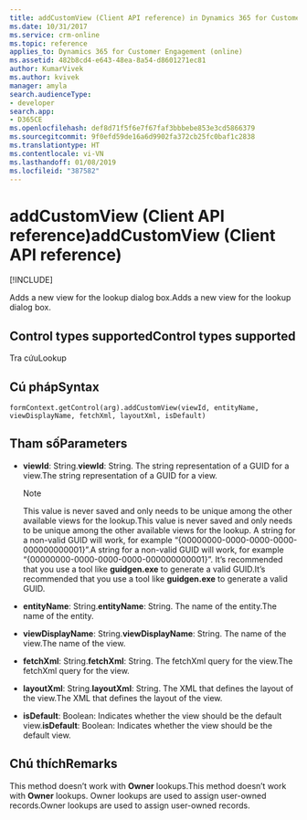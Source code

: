 ```yaml
---
title: addCustomView (Client API reference) in Dynamics 365 for Customer Engagement| MicrosoftDocs
ms.date: 10/31/2017
ms.service: crm-online
ms.topic: reference
applies_to: Dynamics 365 for Customer Engagement (online)
ms.assetid: 482b8cd4-e643-48ea-8a54-d8601271ec81
author: KumarVivek
ms.author: kvivek
manager: amyla
search.audienceType:
- developer
search.app:
- D365CE
ms.openlocfilehash: def8d71f5f6e7f67faf3bbbebe853e3cd5866379
ms.sourcegitcommit: 9f0efd59de16a6d9902fa372cb25fc0baf1c2838
ms.translationtype: HT
ms.contentlocale: vi-VN
ms.lasthandoff: 01/08/2019
ms.locfileid: "387582"
---
```

# <a name="addcustomview-client-api-reference"></a><span data-ttu-id="5933c-102">addCustomView (Client API reference)</span><span class="sxs-lookup"><span data-stu-id="5933c-102">addCustomView (Client API reference)</span></span>

[!INCLUDE[](../../../../includes/cc_applies_to_update_9_0_0.md)]

<span data-ttu-id="5933c-103">Adds a new view for the lookup dialog box.</span><span class="sxs-lookup"><span data-stu-id="5933c-103">Adds a new view for the lookup dialog box.</span></span> 

## <a name="control-types-supported"></a><span data-ttu-id="5933c-104">Control types supported</span><span class="sxs-lookup"><span data-stu-id="5933c-104">Control types supported</span></span>

<span data-ttu-id="5933c-105">Tra cứu</span><span class="sxs-lookup"><span data-stu-id="5933c-105">Lookup</span></span>

## <a name="syntax"></a><span data-ttu-id="5933c-106">Cú pháp</span><span class="sxs-lookup"><span data-stu-id="5933c-106">Syntax</span></span>

`formContext.getControl(arg).addCustomView(viewId, entityName, viewDisplayName, fetchXml, layoutXml, isDefault)`

## <a name="parameters"></a><span data-ttu-id="5933c-107">Tham số</span><span class="sxs-lookup"><span data-stu-id="5933c-107">Parameters</span></span>

- <span data-ttu-id="5933c-108">**viewId**: String.</span><span class="sxs-lookup"><span data-stu-id="5933c-108">**viewId**: String.</span></span> <span data-ttu-id="5933c-109">The string representation of a GUID for a view.</span><span class="sxs-lookup"><span data-stu-id="5933c-109">The string representation of a GUID for a view.</span></span>
    > [!NOTE]
    > <span data-ttu-id="5933c-110">This value is never saved and only needs to be unique among the other available views for the lookup.</span><span class="sxs-lookup"><span data-stu-id="5933c-110">This value is never saved and only needs to be unique among the other available views for the lookup.</span></span> <span data-ttu-id="5933c-111">A string for a non-valid GUID will work, for example “{00000000-0000-0000-0000-000000000001}”.</span><span class="sxs-lookup"><span data-stu-id="5933c-111">A string for a non-valid GUID will work, for example “{00000000-0000-0000-0000-000000000001}”.</span></span> <span data-ttu-id="5933c-112">It’s recommended that you use a tool like **guidgen.exe** to generate a valid GUID.</span><span class="sxs-lookup"><span data-stu-id="5933c-112">It’s recommended that you use a tool like **guidgen.exe** to generate a valid GUID.</span></span>  

- <span data-ttu-id="5933c-113">**entityName**: String.</span><span class="sxs-lookup"><span data-stu-id="5933c-113">**entityName**: String.</span></span> <span data-ttu-id="5933c-114">The name of the entity.</span><span class="sxs-lookup"><span data-stu-id="5933c-114">The name of the entity.</span></span>
- <span data-ttu-id="5933c-115">**viewDisplayName**: String.</span><span class="sxs-lookup"><span data-stu-id="5933c-115">**viewDisplayName**: String.</span></span> <span data-ttu-id="5933c-116">The name of the view.</span><span class="sxs-lookup"><span data-stu-id="5933c-116">The name of the view.</span></span>
- <span data-ttu-id="5933c-117">**fetchXml**: String.</span><span class="sxs-lookup"><span data-stu-id="5933c-117">**fetchXml**: String.</span></span> <span data-ttu-id="5933c-118">The fetchXml query for the view.</span><span class="sxs-lookup"><span data-stu-id="5933c-118">The fetchXml query for the view.</span></span>
- <span data-ttu-id="5933c-119">**layoutXml**: String.</span><span class="sxs-lookup"><span data-stu-id="5933c-119">**layoutXml**: String.</span></span> <span data-ttu-id="5933c-120">The XML that defines the layout of the view.</span><span class="sxs-lookup"><span data-stu-id="5933c-120">The XML that defines the layout of the view.</span></span>
- <span data-ttu-id="5933c-121">**isDefault**: Boolean: Indicates whether the view should be the default view.</span><span class="sxs-lookup"><span data-stu-id="5933c-121">**isDefault**: Boolean: Indicates whether the view should be the default view.</span></span>

## <a name="remarks"></a><span data-ttu-id="5933c-122">Chú thích</span><span class="sxs-lookup"><span data-stu-id="5933c-122">Remarks</span></span>

<span data-ttu-id="5933c-123">This method doesn’t work with **Owner** lookups.</span><span class="sxs-lookup"><span data-stu-id="5933c-123">This method doesn’t work with **Owner** lookups.</span></span> <span data-ttu-id="5933c-124">Owner lookups are used to assign user-owned records.</span><span class="sxs-lookup"><span data-stu-id="5933c-124">Owner lookups are used to assign user-owned records.</span></span>
